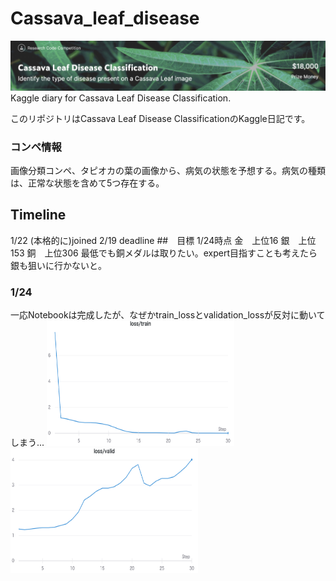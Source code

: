 # Cassava_leaf_disease
<img src="figure/titlefigure.png">
Kaggle diary for Cassava Leaf Disease Classification.

このリポジトリはCassava Leaf Disease ClassificationのKaggle日記です。

### コンペ情報
画像分類コンペ、タピオカの葉の画像から、病気の状態を予想する。病気の種類は、正常な状態を含めて5つ存在する。

## Timeline

1/22 (本格的に)joined
2/19 deadline
##　目標
1/24時点
金　上位16
銀　上位153
銅　上位306
最低でも銅メダルは取りたい。expert目指すことも考えたら銀も狙いに行かないと。

### 1/24
一応Notebookは完成したが、なぜかtrain_lossとvalidation_lossが反対に動いてしまう...
<img src="figure/train.png" width="300" height="200">
<img src="figure/val.png" width="300" height="200">
